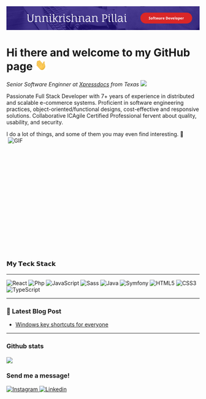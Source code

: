 <img src="/Banner2.png" alt="banner" />

<h1> Hi there and welcome to my GitHub page <img  src="https://raw.githubusercontent.com/ABSphreak/ABSphreak/master/gifs/Hi.gif" width="30px"></h1>

<p><em>Senior Software Enginner at <a href="https://www.xpressdocs.com/">Xpressdocs</a> from Texas <img src="https://media.giphy.com/media/WUlplcMpOCEmTGBtBW/giphy.gif" width="30"></em></p>

<p>Passionate Full Stack Developer with 7+ years of experience in distributed and scalable e-commerce systems. Proficient in software engineering practices, object-oriented/functional designs, cost-effective and responsive solutions. Collaborative ICAgile Certified Professional fervent about quality, usability, and security.</p>
I do a lot of things, and some of them you may even find interesting. 🤞

  <img align="right" alt="GIF" src="https://github.com/abhisheknaiidu/abhisheknaiidu/blob/master/code.gif?raw=true" width="500" height="320" />


### 𝗠𝘆 𝗧𝗲𝗰𝗸 𝗦𝘁𝗮𝗰𝗸
---
<p>
  <img alt="React" src="https://img.shields.io/badge/React-61DAFB?logo=react&logoColor=white&style=for-the-badge" />
  <img alt="Php" src="https://img.shields.io/badge/Php-777BB4?logo=php&logoColor=white&style=for-the-badge" />
  <img alt="JavaScript" src="https://img.shields.io/badge/JavaScript-F7DF1E?logo=javascript&logoColor=white&style=for-the-badge" />
  <img alt="Sass" src="https://img.shields.io/badge/Sass-CC6699?logo=sass&logoColor=white&style=for-the-badge" />
  <img alt="Java" src="https://img.shields.io/badge/Java-007396?logo=java&logoColor=white&style=for-the-badge" />
  <img alt="Symfony" src="https://img.shields.io/badge/Symfony-000000?logo=symfony&logoColor=white&style=for-the-badge" />
  <img alt="HTML5" src="https://img.shields.io/badge/-HTML5-%23E44D27?style=flat-square&logo=html5&logoColor=ffffff" />
  <img alt="CSS3" src="https://img.shields.io/badge/-CSS3-%231572B6?style=flat-square&logo=css3" />
  <img alt="TypeScript" src="https://img.shields.io/badge/-TypeScript-007ACC?style=flat-square&logo=typescript&logoColor=white" />
  
  

  
</p>


---

### 📝 Latest Blog Post

<!-- BLOG-POST-LIST:START -->
- [Windows key shortcuts for everyone](https://dev.to/404foundu/10-windows-key-shortcuts-for-everyone-15g9)
<!-- BLOG-POST-LIST:END -->

---

### Github stats

<img align="center" src="https://github-readme-stats.vercel.app/api?username=404FoundU&count_private=true&title_color=FD9047&icon_color=FD9047&text_color=0C2233&custom_title=Unnikrishnan's+GitHub+Stats&show_icons=true" />

### Send me a message!

<p>
  
  <a href="https://www.instagram.com/xpell_art/">
    <img alt="Instagram" src="https://img.shields.io/badge/Instagram-E4405F?logo=instagram&logoColor=white&style=for-the-badge" />
  </a>
  <a href="https://www.linkedin.com/in/unnikrishnanrpillai/">
    <img alt="Linkedin" src="https://img.shields.io/badge/linkedin-0077B5?logo=linkedin&logoColor=white&style=for-the-badge" />
  </a>
</p>
